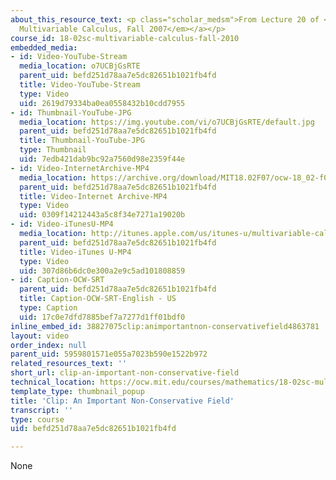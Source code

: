 ```yaml
---
about_this_resource_text: <p class="scholar_medsm">From Lecture 20 of <a href="http://ocw.mit.edu/courses/mathematics/18-02-multivariable-calculus-fall-2007/video-lectures/"><em>18.02
  Multivariable Calculus, Fall 2007</em></a></p>
course_id: 18-02sc-multivariable-calculus-fall-2010
embedded_media:
- id: Video-YouTube-Stream
  media_location: o7UCBjGsRTE
  parent_uid: befd251d78aa7e5dc82651b1021fb4fd
  title: Video-YouTube-Stream
  type: Video
  uid: 2619d79334ba0ea0558432b10cdd7955
- id: Thumbnail-YouTube-JPG
  media_location: https://img.youtube.com/vi/o7UCBjGsRTE/default.jpg
  parent_uid: befd251d78aa7e5dc82651b1021fb4fd
  title: Thumbnail-YouTube-JPG
  type: Thumbnail
  uid: 7edb421dab9bc92a7560d98e2359f44e
- id: Video-InternetArchive-MP4
  media_location: https://archive.org/download/MIT18.02F07/ocw-18_02-f07-lec20_300k.mp4
  parent_uid: befd251d78aa7e5dc82651b1021fb4fd
  title: Video-Internet Archive-MP4
  type: Video
  uid: 0309f14212443a5c8f34e7271a19020b
- id: Video-iTunesU-MP4
  media_location: http://itunes.apple.com/us/itunes-u/multivariable-calculus-spring/id354869122
  parent_uid: befd251d78aa7e5dc82651b1021fb4fd
  title: Video-iTunes U-MP4
  type: Video
  uid: 307d86b6dc0e300a2e9c5ad101808859
- id: Caption-OCW-SRT
  parent_uid: befd251d78aa7e5dc82651b1021fb4fd
  title: Caption-OCW-SRT-English - US
  type: Caption
  uid: 17c0e7dfd7885bef7a7277d1ff01bdf0
inline_embed_id: 38827075clip:animportantnon-conservativefield4863781
layout: video
order_index: null
parent_uid: 5959801571e055a7023b590e1522b972
related_resources_text: ''
short_url: clip-an-important-non-conservative-field
technical_location: https://ocw.mit.edu/courses/mathematics/18-02sc-multivariable-calculus-fall-2010/3.-double-integrals-and-line-integrals-in-the-plane/part-b-vector-fields-and-line-integrals/session-60-fundamental-theorem-for-line-integrals/clip-an-important-non-conservative-field
template_type: thumbnail_popup
title: 'Clip: An Important Non-Conservative Field'
transcript: ''
type: course
uid: befd251d78aa7e5dc82651b1021fb4fd

---
```

None